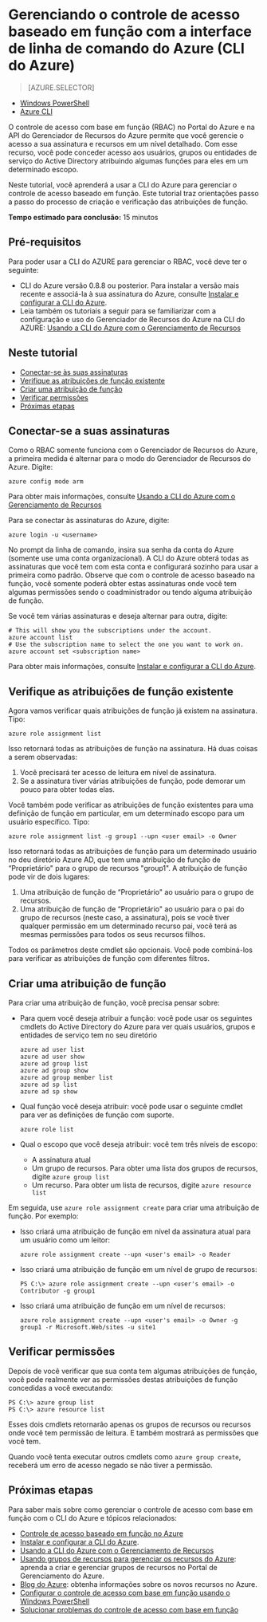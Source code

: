 <properties
	pageTitle="Gerenciando o controle de acesso baseado em função com a interface de linha de comando do Azure"
	description="Gerenciando o controle de acesso baseado em função com a interface de linha de comando do Azure"
	services="azure-portal"
	documentationCenter="na"
	authors="IHenkel"
	manager="stevenpo"
	editor=""/>

<tags
	ms.service="azure-portal"
	ms.workload="multiple"
	ms.tgt_pltfrm="command-line-interface"
	ms.devlang="na"
	ms.topic="article"
	ms.date="08/14/2015"
	ms.author="inhenk"/>

# Gerenciando o controle de acesso baseado em função com a interface de linha de comando do Azure (CLI do Azure) #

> [AZURE.SELECTOR]
- [Windows PowerShell](role-based-access-control-powershell.md)
- [Azure CLI](/role-based-access-control-xplat-cli.md)

O controle de acesso com base em função (RBAC) no Portal do Azure e na API do Gerenciador de Recursos do Azure permite que você gerencie o acesso a sua assinatura e recursos em um nível detalhado. Com esse recurso, você pode conceder acesso aos usuários, grupos ou entidades de serviço do Active Directory atribuindo algumas funções para eles em um determinado escopo.

Neste tutorial, você aprenderá a usar a CLI do Azure para gerenciar o controle de acesso baseado em função. Este tutorial traz orientações passo a passo do processo de criação e verificação das atribuições de função.

**Tempo estimado para conclusão:** 15 minutos

## Pré-requisitos ##

Para poder usar a CLI do AZURE para gerenciar o RBAC, você deve ter o seguinte:

- CLI do Azure versão 0.8.8 ou posterior. Para instalar a versão mais recente e associá-la à sua assinatura do Azure, consulte [Instalar e configurar a CLI do Azure](../xplat-cli.md).
- Leia também os tutoriais a seguir para se familiarizar com a configuração e uso do Gerenciador de Recursos do Azure na CLI do AZURE: [Usando a CLI do Azure com o Gerenciamento de Recursos](../xplat-cli-azure-resource-manager.md)

## Neste tutorial ##

* [Conectar-se às suas assinaturas](#connect)
* [Verifique as atribuições de função existente](#check)
* [Criar uma atribuição de função](#create)
* [Verificar permissões](#verify)
* [Próximas etapas](#next)

## <a id="connect"></a>Conectar-se a suas assinaturas ##

Como o RBAC somente funciona com o Gerenciador de Recursos do Azure, a primeira medida é alternar para o modo do Gerenciador de Recursos do Azure. Digite:

    azure config mode arm

Para obter mais informações, consulte [Usando a CLI do Azure com o Gerenciamento de Recursos](../xplat-cli-azure-resource-manager.md)

Para se conectar às assinaturas do Azure, digite:

    azure login -u <username>

No prompt da linha de comando, insira sua senha da conta do Azure (somente use uma conta organizacional). A CLI do Azure obterá todas as assinaturas que você tem com esta conta e configurará sozinho para usar a primeira como padrão. Observe que com o controle de acesso baseado na função, você somente poderá obter estas assinaturas onde você tem algumas permissões sendo o coadministrador ou tendo alguma atribuição de função.

Se você tem várias assinaturas e deseja alternar para outra, digite:

    # This will show you the subscriptions under the account.
    azure account list
    # Use the subscription name to select the one you want to work on.
    azure account set <subscription name>

Para obter mais informações, consulte [Instalar e configurar a CLI do Azure](../xplat-cli.md).

## <a id="check"></a>Verifique as atribuições de função existente ##

Agora vamos verificar quais atribuições de função já existem na assinatura. Tipo:

    azure role assignment list

Isso retornará todas as atribuições de função na assinatura. Há duas coisas a serem observadas:

1. Você precisará ter acesso de leitura em nível de assinatura.
2. Se a assinatura tiver várias atribuições de função, pode demorar um pouco para obter todas elas.

Você também pode verificar as atribuições de função existentes para uma definição de função em particular, em um determinado escopo para um usuário específico. Tipo:

    azure role assignment list -g group1 --upn <user email> -o Owner

Isso retornará todas as atribuições de função para um determinado usuário no deu diretório Azure AD, que tem uma atribuição de função de “Proprietário" para o grupo de recursos "group1". A atribuição de função pode vir de dois lugares:

1. Uma atribuição de função de “Proprietário" ao usuário para o grupo de recursos.
2. Uma atribuição de função de “Proprietário" ao usuário para o pai do grupo de recursos (neste caso, a assinatura), pois se você tiver qualquer permissão em um determinado recurso pai, você terá as mesmas permissões para todos os seus recursos filhos.

Todos os parâmetros deste cmdlet são opcionais. Você pode combiná-los para verificar as atribuições de função com diferentes filtros.

## <a id="create"></a>Criar uma atribuição de função ##

Para criar uma atribuição de função, você precisa pensar sobre:

- Para quem você deseja atribuir a função: você pode usar os seguintes cmdlets do Active Directory do Azure para ver quais usuários, grupos e entidades de serviço tem no seu diretório

    ```
    azure ad user list  
    azure ad user show  
    azure ad group list  
    azure ad group show  
    azure ad group member list  
    azure ad sp list  
    azure ad sp show  
    ```

- Qual função você deseja atribuir: você pode usar o seguinte cmdlet para ver as definições de função com suporte.

    `azure role list`

- Qual o escopo que você deseja atribuir: você tem três níveis de escopo:

    - A assinatura atual
    - Um grupo de recursos. Para obter uma lista dos grupos de recursos, digite `azure group list`
    - Um recurso. Para obter um lista de recursos, digite `azure resource list`

Em seguida, use `azure role assignment create` para criar uma atribuição de função. Por exemplo:

 - Isso criará uma atribuição de função em nível da assinatura atual para um usuário como um leitor:

    `azure role assignment create --upn <user's email> -o Reader`

- Isso criará uma atribuição de função em um nível de grupo de recursos:

    `PS C:\> azure role assignment create --upn <user's email> -o Contributor -g group1`

- Isso criará uma atribuição de função em um nível de recursos:

    `azure role assignment create --upn <user's email> -o Owner -g group1 -r Microsoft.Web/sites -u site1`

## <a id="verify"></a>Verificar permissões ##

Depois de você verificar que sua conta tem algumas atribuições de função, você pode realmente ver as permissões destas atribuições de função concedidas a você executando:

    PS C:\> azure group list
    PS C:\> azure resource list

Esses dois cmdlets retornarão apenas os grupos de recursos ou recursos onde você tem permissão de leitura. E também mostrará as permissões que você tem.

Quando você tenta executar outros cmdlets como `azure group create`, receberá um erro de acesso negado se não tiver a permissão.

## <a id="next"></a>Próximas etapas ##

Para saber mais sobre como gerenciar o controle de acesso com base em função com o CLI do Azure e tópicos relacionados:

- [Controle de acesso baseado em função no Azure](../role-based-access-control-configure.md)
- [Instalar e configurar a CLI do Azure](../xplat-cli.md).
- [Usando a CLI do Azure com o Gerenciamento de Recursos](../xplat-cli-azure-resource-manager.md)
- [Usando grupos de recursos para gerenciar os recursos do Azure](../azure-preview-portal-using-resource-groups.md): aprenda a criar e gerenciar grupos de recursos no Portal de Gerenciamento do Azure.
- [Blog do Azure](http://blogs.msdn.com/windowsazure): obtenha informações sobre os novos recursos no Azure.
- [Configurar o controle de acesso com base em função usando o Windows PowerShell](role-based-access-control-powershell.md)
- [Solucionar problemas do controle de acesso com base em função](role-based-access-control-troubleshooting.md)

<!---HONumber=August15_HO8-->